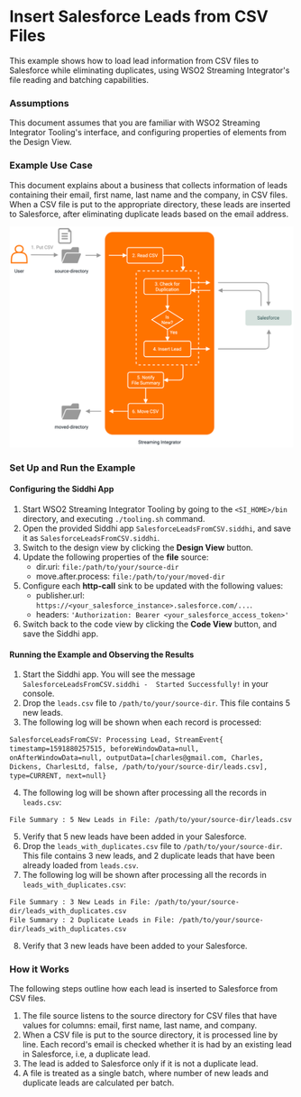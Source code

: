 # Insert Salesforce Leads from CSV Files
This example shows how to load lead information from CSV files to Salesforce while eliminating duplicates, using WSO2 Streaming Integrator's file reading and batching capabilities.

### Assumptions
This document assumes that you are familiar with WSO2 Streaming Integrator Tooling's interface, and configuring properties of elements from the Design View.

### Example Use Case
This document explains about a business that collects information of leads containing their email, first name, last name and the company, in CSV files. When a CSV file is put to the appropriate directory, these leads are inserted to Salesforce, after eliminating duplicate leads based on the email address.

<img src="../../resources/images/streaming/salesforce-leads-from-csv-use-case.png">

### Set Up and Run the Example

#### Configuring the Siddhi App
1. Start WSO2 Streaming Integrator Tooling by going to the `<SI_HOME>/bin` directory, and executing `./tooling.sh` command.
2. Open the provided Siddhi app `SalesforceLeadsFromCSV.siddhi`, and save it as `SalesforceLeadsFromCSV.siddhi`.
3. Switch to the design view by clicking the **Design View** button.
4. Update the following properties of the **file** source:
    - dir.uri: `file:/path/to/your/source-dir`
    - move.after.process: `file:/path/to/your/moved-dir`
5. Configure each **http-call** sink to be updated with the following values:
    - publisher.url: `https://<your_salesforce_instance>.salesforce.com/...`.
    - headers: `'Authorization: Bearer <your_salesforce_access_token>'`
6. Switch back to the code view by clicking the **Code View** button, and save the Siddhi app.

#### Running the Example and Observing the Results
1. Start the Siddhi app. You will see the message `SalesforceLeadsFromCSV.siddhi -  Started Successfully!` in your console.
2. Drop the `leads.csv` file to `/path/to/your/source-dir`. This file contains 5 new leads.
3. The following log will be shown when each record is processed:
```
SalesforceLeadsFromCSV: Processing Lead, StreamEvent{ timestamp=1591880257515, beforeWindowData=null, onAfterWindowData=null, outputData=[charles@gmail.com, Charles, Dickens, CharlesLtd, false, /path/to/your/source-dir/leads.csv], type=CURRENT, next=null}
```
4. The following log will be shown after processing all the records in `leads.csv`:
```
File Summary : 5 New Leads in File: /path/to/your/source-dir/leads.csv
```
5. Verify that 5 new leads have been added in your Salesforce.
6. Drop the `leads_with_duplicates.csv` file to `/path/to/your/source-dir`. This file contains 3 new leads, and 2 duplicate leads that have been already loaded from `leads.csv`.
7. The following log will be shown after processing all the records in `leads_with_duplicates.csv`:
```
File Summary : 3 New Leads in File: /path/to/your/source-dir/leads_with_duplicates.csv
File Summary : 2 Duplicate Leads in File: /path/to/your/source-dir/leads_with_duplicates.csv
```
8. Verify that 3 new leads have been added to your Salesforce.

### How it Works
The following steps outline how each lead is inserted to Salesforce from CSV files.
1. The file source listens to the source directory for CSV files that have values for columns: email, first name, last name, and company.
2. When a CSV file is put to the source directory, it is processed line by line. Each record's email is checked whether it is had by an existing lead in Salesforce, i.e, a duplicate lead. 
3. The lead is added to Salesforce only if it is not a duplicate lead.
4. A file is treated as a single batch, where number of new leads and duplicate leads are calculated per batch.
